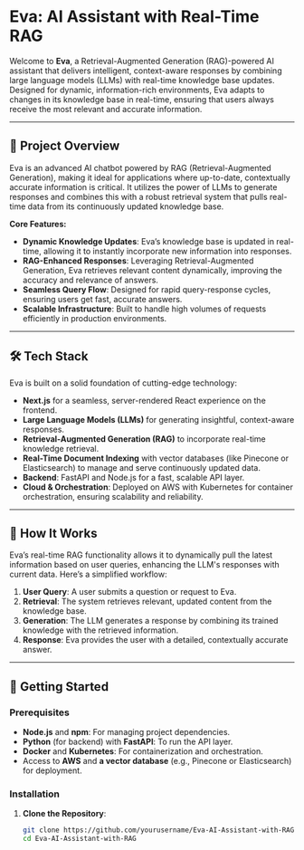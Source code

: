 # Eva: AI Assistant with Real-Time RAG

Welcome to **Eva**, a Retrieval-Augmented Generation (RAG)-powered AI assistant that delivers intelligent, context-aware responses by combining large language models (LLMs) with real-time knowledge base updates. Designed for dynamic, information-rich environments, Eva adapts to changes in its knowledge base in real-time, ensuring that users always receive the most relevant and accurate information.

---

## 🚀 Project Overview

Eva is an advanced AI chatbot powered by RAG (Retrieval-Augmented Generation), making it ideal for applications where up-to-date, contextually accurate information is critical. It utilizes the power of LLMs to generate responses and combines this with a robust retrieval system that pulls real-time data from its continuously updated knowledge base.

**Core Features:**

- **Dynamic Knowledge Updates**: Eva’s knowledge base is updated in real-time, allowing it to instantly incorporate new information into responses.
- **RAG-Enhanced Responses**: Leveraging Retrieval-Augmented Generation, Eva retrieves relevant content dynamically, improving the accuracy and relevance of answers.
- **Seamless Query Flow**: Designed for rapid query-response cycles, ensuring users get fast, accurate answers.
- **Scalable Infrastructure**: Built to handle high volumes of requests efficiently in production environments.

---

## 🛠️ Tech Stack

Eva is built on a solid foundation of cutting-edge technology:

- **Next.js** for a seamless, server-rendered React experience on the frontend.
- **Large Language Models (LLMs)** for generating insightful, context-aware responses.
- **Retrieval-Augmented Generation (RAG)** to incorporate real-time knowledge retrieval.
- **Real-Time Document Indexing** with vector databases (like Pinecone or Elasticsearch) to manage and serve continuously updated data.
- **Backend**: FastAPI and Node.js for a fast, scalable API layer.
- **Cloud & Orchestration**: Deployed on AWS with Kubernetes for container orchestration, ensuring scalability and reliability.

---

## 📖 How It Works

Eva’s real-time RAG functionality allows it to dynamically pull the latest information based on user queries, enhancing the LLM's responses with current data. Here’s a simplified workflow:

1. **User Query**: A user submits a question or request to Eva.
2. **Retrieval**: The system retrieves relevant, updated content from the knowledge base.
3. **Generation**: The LLM generates a response by combining its trained knowledge with the retrieved information.
4. **Response**: Eva provides the user with a detailed, contextually accurate answer.

---

## 🚀 Getting Started

### Prerequisites

- **Node.js** and **npm**: For managing project dependencies.
- **Python** (for backend) with **FastAPI**: To run the API layer.
- **Docker** and **Kubernetes**: For containerization and orchestration.
- Access to **AWS** and **a vector database** (e.g., Pinecone or Elasticsearch) for deployment.

### Installation

1. **Clone the Repository**:
   ```bash
   git clone https://github.com/yourusername/Eva-AI-Assistant-with-RAG.git
   cd Eva-AI-Assistant-with-RAG
